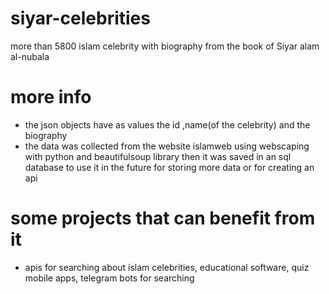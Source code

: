# siyar-celebrities
more than 5800 islam celebrity with biography from the book of Siyar alam al-nubala
# more info
- the json objects have as values the id ,name(of the celebrity) and the biography
- the data was collected from the website islamweb using webscaping with python and beautifulsoup library
then it was saved in an sql database to use it in the future for storing more data or for creating an api
# some projects that can benefit from it
- apis for searching about islam celebrities, educational software, quiz mobile apps, telegram bots for searching 

